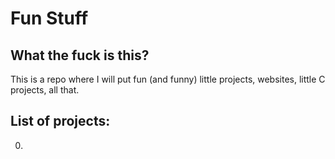 # Fun Stuff

## What the fuck is this?
This is a repo where I will put fun (and funny) little projects, websites, little C projects, all that.

## List of projects:
0.
